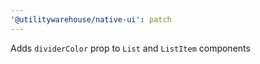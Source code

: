 ```yaml
---
'@utilitywarehouse/native-ui': patch
---
```


Adds `dividerColor` prop to `List` and `ListItem` components
